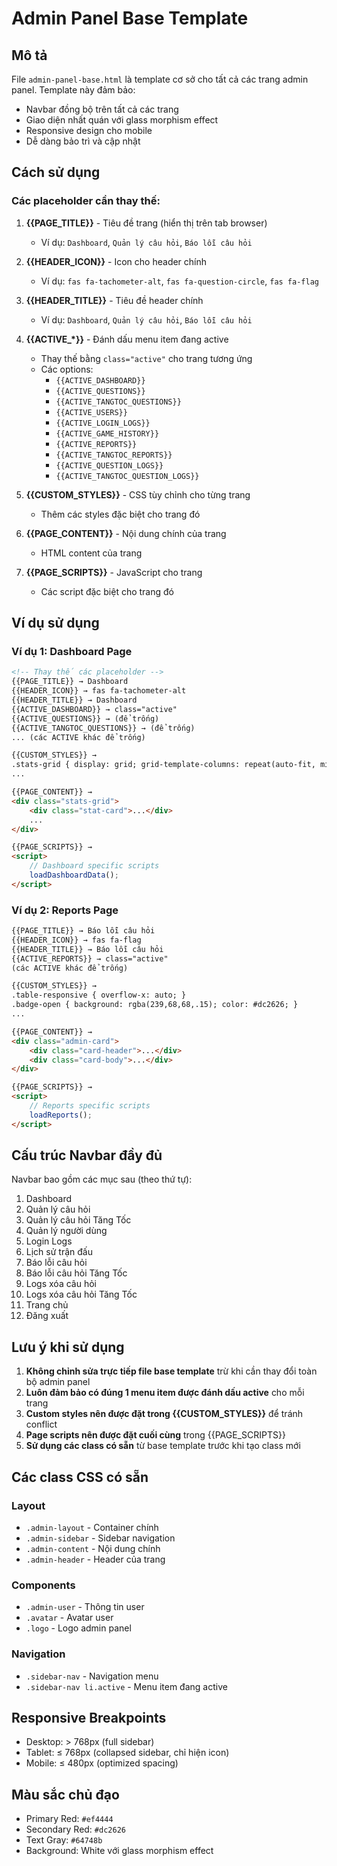 # Admin Panel Base Template

## Mô tả
File `admin-panel-base.html` là template cơ sở cho tất cả các trang admin panel. Template này đảm bảo:
- Navbar đồng bộ trên tất cả các trang
- Giao diện nhất quán với glass morphism effect
- Responsive design cho mobile
- Dễ dàng bảo trì và cập nhật

## Cách sử dụng

### Các placeholder cần thay thế:

1. **{{PAGE_TITLE}}** - Tiêu đề trang (hiển thị trên tab browser)
   - Ví dụ: `Dashboard`, `Quản lý câu hỏi`, `Báo lỗi câu hỏi`

2. **{{HEADER_ICON}}** - Icon cho header chính
   - Ví dụ: `fas fa-tachometer-alt`, `fas fa-question-circle`, `fas fa-flag`

3. **{{HEADER_TITLE}}** - Tiêu đề header chính
   - Ví dụ: `Dashboard`, `Quản lý câu hỏi`, `Báo lỗi câu hỏi`

4. **{{ACTIVE_*}}** - Đánh dấu menu item đang active
   - Thay thế bằng `class="active"` cho trang tương ứng
   - Các options:
     - `{{ACTIVE_DASHBOARD}}`
     - `{{ACTIVE_QUESTIONS}}`
     - `{{ACTIVE_TANGTOC_QUESTIONS}}`
     - `{{ACTIVE_USERS}}`
     - `{{ACTIVE_LOGIN_LOGS}}`
     - `{{ACTIVE_GAME_HISTORY}}`
     - `{{ACTIVE_REPORTS}}`
     - `{{ACTIVE_TANGTOC_REPORTS}}`
     - `{{ACTIVE_QUESTION_LOGS}}`
     - `{{ACTIVE_TANGTOC_QUESTION_LOGS}}`

5. **{{CUSTOM_STYLES}}** - CSS tùy chỉnh cho từng trang
   - Thêm các styles đặc biệt cho trang đó

6. **{{PAGE_CONTENT}}** - Nội dung chính của trang
   - HTML content của trang

7. **{{PAGE_SCRIPTS}}** - JavaScript cho trang
   - Các script đặc biệt cho trang đó

## Ví dụ sử dụng

### Ví dụ 1: Dashboard Page
```html
<!-- Thay thế các placeholder -->
{{PAGE_TITLE}} → Dashboard
{{HEADER_ICON}} → fas fa-tachometer-alt
{{HEADER_TITLE}} → Dashboard
{{ACTIVE_DASHBOARD}} → class="active"
{{ACTIVE_QUESTIONS}} → (để trống)
{{ACTIVE_TANGTOC_QUESTIONS}} → (để trống)
... (các ACTIVE khác để trống)

{{CUSTOM_STYLES}} → 
.stats-grid { display: grid; grid-template-columns: repeat(auto-fit, minmax(250px, 1fr)); gap: 1.5rem; }
...

{{PAGE_CONTENT}} →
<div class="stats-grid">
    <div class="stat-card">...</div>
    ...
</div>

{{PAGE_SCRIPTS}} →
<script>
    // Dashboard specific scripts
    loadDashboardData();
</script>
```

### Ví dụ 2: Reports Page
```html
{{PAGE_TITLE}} → Báo lỗi câu hỏi
{{HEADER_ICON}} → fas fa-flag
{{HEADER_TITLE}} → Báo lỗi câu hỏi
{{ACTIVE_REPORTS}} → class="active"
(các ACTIVE khác để trống)

{{CUSTOM_STYLES}} →
.table-responsive { overflow-x: auto; }
.badge-open { background: rgba(239,68,68,.15); color: #dc2626; }
...

{{PAGE_CONTENT}} →
<div class="admin-card">
    <div class="card-header">...</div>
    <div class="card-body">...</div>
</div>

{{PAGE_SCRIPTS}} →
<script>
    // Reports specific scripts
    loadReports();
</script>
```

## Cấu trúc Navbar đầy đủ

Navbar bao gồm các mục sau (theo thứ tự):
1. Dashboard
2. Quản lý câu hỏi
3. Quản lý câu hỏi Tăng Tốc
4. Quản lý người dùng
5. Login Logs
6. Lịch sử trận đấu
7. Báo lỗi câu hỏi
8. Báo lỗi câu hỏi Tăng Tốc
9. Logs xóa câu hỏi
10. Logs xóa câu hỏi Tăng Tốc
11. Trang chủ
12. Đăng xuất

## Lưu ý khi sử dụng

1. **Không chỉnh sửa trực tiếp file base template** trừ khi cần thay đổi toàn bộ admin panel
2. **Luôn đảm bảo có đúng 1 menu item được đánh dấu active** cho mỗi trang
3. **Custom styles nên được đặt trong {{CUSTOM_STYLES}}** để tránh conflict
4. **Page scripts nên được đặt cuối cùng** trong {{PAGE_SCRIPTS}}
5. **Sử dụng các class có sẵn** từ base template trước khi tạo class mới

## Các class CSS có sẵn

### Layout
- `.admin-layout` - Container chính
- `.admin-sidebar` - Sidebar navigation
- `.admin-content` - Nội dung chính
- `.admin-header` - Header của trang

### Components
- `.admin-user` - Thông tin user
- `.avatar` - Avatar user
- `.logo` - Logo admin panel

### Navigation
- `.sidebar-nav` - Navigation menu
- `.sidebar-nav li.active` - Menu item đang active

## Responsive Breakpoints

- Desktop: > 768px (full sidebar)
- Tablet: ≤ 768px (collapsed sidebar, chỉ hiện icon)
- Mobile: ≤ 480px (optimized spacing)

## Màu sắc chủ đạo

- Primary Red: `#ef4444`
- Secondary Red: `#dc2626`
- Text Gray: `#64748b`
- Background: White với glass morphism effect


